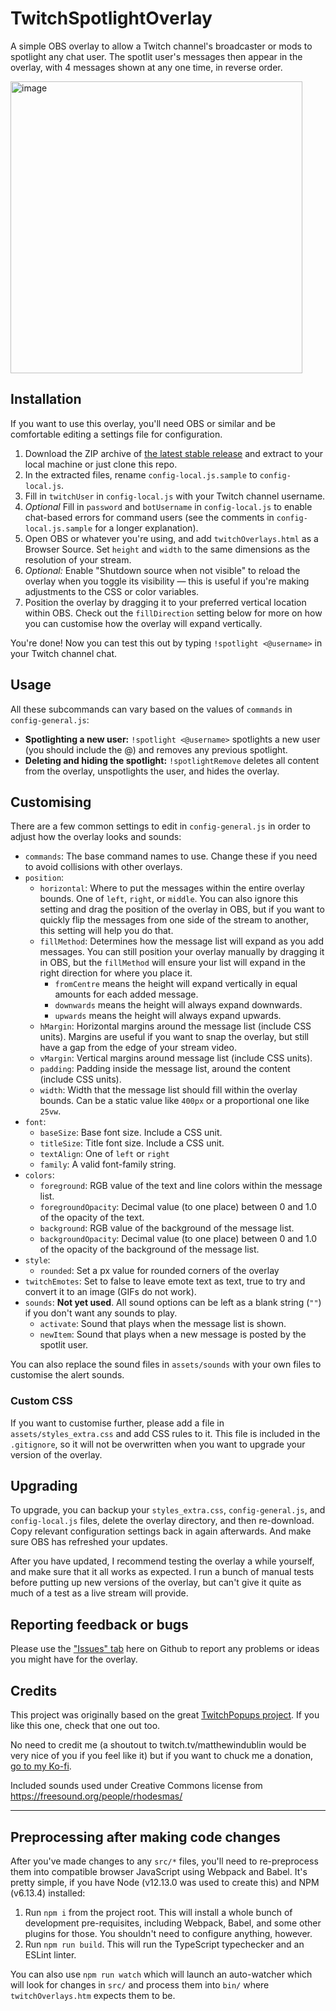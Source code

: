 # TwitchSpotlightOverlay

A simple OBS overlay to allow a Twitch channel's broadcaster or mods to spotlight any chat user. The spotlit user's messages then appear in the overlay, with 4 messages shown at any one time, in reverse order.

<img width="467" alt="image" src="https://user-images.githubusercontent.com/986185/169917250-7afa1ea1-7742-47d1-add4-6f84bcab8586.png">


## Installation

If you want to use this overlay, you'll need OBS or similar and be comfortable editing a settings file for configuration.

1. Download the ZIP archive of [the latest stable release](https://github.com/matthewjohnston4/TwitchSpotlightOverlay/releases) and extract to your local machine or just clone this repo.
2. In the extracted files, rename `config-local.js.sample` to `config-local.js`.
3. Fill in `twitchUser` in `config-local.js` with your Twitch channel username.
4. _Optional_ Fill in `password` and `botUsername` in `config-local.js` to enable chat-based errors for command users (see the comments in `config-local.js.sample` for a longer explanation).
5. Open OBS or whatever you're using, and add `twitchOverlays.html` as a Browser Source. Set `height` and `width` to the same dimensions as the resolution of your stream.
6. _Optional:_ Enable "Shutdown source when not visible" to reload the overlay when you toggle its visibility — this is useful if you're making adjustments to the CSS or color variables.
7. Position the overlay by dragging it to your preferred vertical location within OBS. Check out the `fillDirection` setting below for more on how you can customise how the overlay will expand vertically.

You're done! Now you can test this out by typing `!spotlight <@username>` in your Twitch channel chat.

## Usage

All these subcommands can vary based on the values of `commands` in `config-general.js`:

- **Spotlighting a new user:**
  `!spotlight <@username>` spotlights a new user (you should include the @) and removes any previous spotlight.
- **Deleting and hiding the spotlight:**
  `!spotlightRemove` deletes all content from the overlay, unspotlights the user, and hides the overlay.

## Customising

There are a few common settings to edit in `config-general.js` in order to adjust how the overlay looks and sounds:

- `commands`: The base command names to use. Change these if you need to avoid collisions with other overlays.
- `position`:
  - `horizontal`: Where to put the messages within the entire overlay bounds. One of `left`, `right`, or `middle`. You can also ignore this setting and drag the position of the overlay in OBS, but if you want to quickly flip the messages from one side of the stream to another, this setting will help you do that.
  - `fillMethod`: Determines how the message list will expand as you add messages. You can still position your overlay manually by dragging it in OBS, but the `fillMethod` will ensure your list will expand in the right direction for where you place it.
    - `fromCentre` means the height will expand vertically in equal amounts for each added message.
    - `downwards` means the height will always expand downwards.
    - `upwards` means the height will always expand upwards.
  - `hMargin`: Horizontal margins around the message list (include CSS units). Margins are useful if you want to snap the overlay, but still have a gap from the edge of your stream video.
  - `vMargin`: Vertical margins around message list (include CSS units).
  - `padding`: Padding inside the message list, around the content (include CSS units).
  - `width`: Width that the message list should fill within the overlay bounds. Can be a static value like `400px` or a proportional one like `25vw`.
- `font`:
  - `baseSize`: Base font size. Include a CSS unit.
  - `titleSize`: Title font size. Include a CSS unit.
  - `textAlign`: One of `left` or `right`
  - `family`: A valid font-family string.
- `colors`:
  - `foreground`: RGB value of the text and line colors within the message list.
  - `foregroundOpacity`: Decimal value (to one place) between 0 and 1.0 of the opacity of the text.
  - `background`: RGB value of the background of the message list.
  - `backgroundOpacity`: Decimal value (to one place) between 0 and 1.0 of the opacity of the background of the message list.
- `style`:
  - `rounded`: Set a px value for rounded corners of the overlay
- `twitchEmotes`: Set to false to leave emote text as text, true to try and convert it to an image (GIFs do not work).
- `sounds`: **Not yet used**. All sound options can be left as a blank string (`""`) if you don't want any sounds to play.
  - `activate`: Sound that plays when the message list is shown.
  - `newItem`: Sound that plays when a new message is posted by the spotlit user.

You can also replace the sound files in `assets/sounds` with your own files to customise the alert sounds.

### Custom CSS

If you want to customise further, please add a file in `assets/styles_extra.css` and add CSS rules to it. This file is included in the `.gitignore`, so it will not be overwritten when you want to upgrade your version of the overlay.

## Upgrading

To upgrade, you can backup your `styles_extra.css`, `config-general.js`, and `config-local.js` files, delete the overlay directory, and then re-download. Copy relevant configuration settings back in again afterwards. And make sure OBS has refreshed your updates.

After you have updated, I recommend testing the overlay a while yourself, and make sure that it all works as expected. I run a bunch of manual tests before putting up new versions of the overlay, but can't give it quite as much of a test as a live stream will provide.

## Reporting feedback or bugs

Please use the ["Issues" tab](https://github.com/matthewjohnston4/TwitchListOverlay/issues) here on Github to report any problems or ideas you might have for the overlay.

## Credits

This project was originally based on the great [TwitchPopups project](https://github.com/DaftLimmy/TwitchPopups). If you like this one, check that one out too.

No need to credit me (a shoutout to twitch.tv/matthewindublin would be very nice of you if you feel like it) but if you want to chuck me a donation, [go to my Ko-fi](https://ko-fi.com/matthewathome).

Included sounds used under Creative Commons license from https://freesound.org/people/rhodesmas/

---

## Preprocessing after making code changes

After you've made changes to any `src/*` files, you'll need to re-preprocess them into compatible browser JavaScript using Webpack and Babel. It's pretty simple, if you have Node (v12.13.0 was used to create this) and NPM (v6.13.4) installed:

1. Run `npm i` from the project root. This will install a whole bunch of development pre-requisites, including Webpack, Babel, and some other plugins for those. You shouldn't need to configure anything, however.
2. Run `npm run build`. This will run the TypeScript typechecker and an ESLint linter.

You can also use `npm run watch` which will launch an auto-watcher which will look for changes in `src/` and process them into `bin/` where `twitchOverlays.htm` expects them to be.
